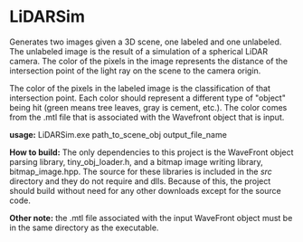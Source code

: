 # LiDARSim

Generates two images given a 3D scene, one labeled and one unlabeled.
The unlabeled image is the result of a simulation of a spherical LiDAR camera. The color of the pixels in the image represents the distance of the intersection point of the light ray on the scene to the camera origin.

The color of the pixels in the labeled image is the classification of that intersection point. Each color should represent a different type of "object" being hit (green means tree leaves, gray is cement, etc.). The color comes from the .mtl file that is associated with the Wavefront object that is input.

**usage:** LiDARSim.exe path_to_scene_obj output_file_name

**How to build:** The only dependencies to this project is the WaveFront object parsing library, tiny_obj_loader.h, and a bitmap image writing library, bitmap_image.hpp. The source for these libraries is included in the _src_ directory and they do not require and dlls. Because of this, the project should build without need for any other downloads except for the source code.

**Other note:** the .mtl file associated with the input WaveFront object must be in the same directory as the executable.
